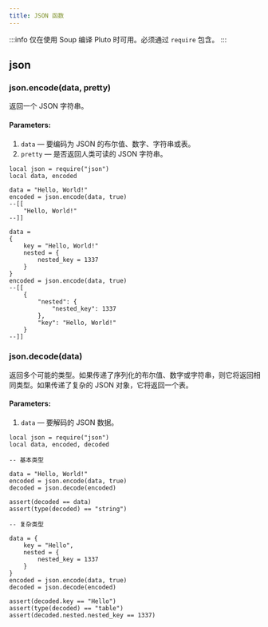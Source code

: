 ```yaml
---
title: JSON 函数
---
```


:::info
仅在使用 Soup 编译 Pluto 时可用。必须通过 `require` 包含。
:::
## json
### json.encode(data, pretty)
返回一个 JSON 字符串。
#### Parameters:
1. `data` — 要编码为 JSON 的布尔值、数字、字符串或表。
2. `pretty` — 是否返回人类可读的 JSON 字符串。
```pluto
local json = require("json")
local data, encoded

data = "Hello, World!"
encoded = json.encode(data, true)
--[[
	"Hello, World!"
--]]

data = 
{
	key = "Hello, World!"
	nested = {
		nested_key = 1337
	}
}
encoded = json.encode(data, true)
--[[
	{
	    "nested": {
	        "nested_key": 1337
	    },
	    "key": "Hello, World!"
	}
--]]
```
### json.decode(data)
返回多个可能的类型。如果传递了序列化的布尔值、数字或字符串，则它将返回相同类型。如果传递了复杂的 JSON 对象，它将返回一个表。
#### Parameters:
1. `data` — 要解码的 JSON 数据。
```pluto
local json = require("json")
local data, encoded, decoded

-- 基本类型

data = "Hello, World!"
encoded = json.encode(data, true)
decoded = json.decode(encoded)

assert(decoded == data)
assert(type(decoded) == "string")

-- 复杂类型

data = {
    key = "Hello",
    nested = {
        nested_key = 1337
    }
}
encoded = json.encode(data, true)
decoded = json.decode(encoded)

assert(decoded.key == "Hello")
assert(type(decoded) == "table")
assert(decoded.nested.nested_key == 1337)
```